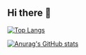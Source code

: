 ## Hi there 👋

<!--
**kuronosec/kuronosec** is a ✨ _special_ ✨ repository because its `README.md` (this file) appears on your GitHub profile.

Here are some ideas to get you started:

- 🔭 I’m currently working on ...
- 🌱 I’m currently learning ...
- 👯 I’m looking to collaborate on ...
- 🤔 I’m looking for help with ...
- 💬 Ask me about ...
- 📫 How to reach me: ...
- 😄 Pronouns: ...
- ⚡ Fun fact: ...
-->

[![Top Langs](https://github-readme-stats.vercel.app/api/top-langs/?username=kuronosec&show_icons=true&theme=radical)](https://github.com/kuronosec/github-readme-stats)

[![Anurag's GitHub stats](https://github-readme-stats.vercel.app/api?username=kuronosec&show_icons=true&theme=radical)](https://github.com/kuronosec/github-readme-stats)
